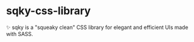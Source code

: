 # sqky-css-library
✨ sqky is a "squeaky clean" CSS library for elegant and efficient UIs made with SASS.
